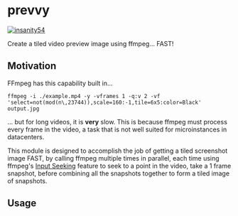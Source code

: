 # prevvy

[![insanity54](https://circleci.com/gh/insanity54/prevvy.svg?style=svg)](https://app.circleci.com/pipelines/github/insanity54/prevvy)


Create a tiled video preview image using ffmpeg... FAST!

## Motivation

FFmpeg has this capability built in...

```
ffmpeg -i ./example.mp4 -y -vframes 1 -q:v 2 -vf 'select=not(mod(n\,23744)),scale=160:-1,tile=6x5:color=Black' output.jpg
```

... but for long videos, it is **very** slow. This is because ffmpeg must process every frame in the video, a task that is not well suited for microinstances in datacenters.

This module is designed to accomplish the job of getting a tiled screenshot image FAST, by calling ffmpeg multiple times in parallel, each time using ffmpeg's [Input Seeking](https://trac.ffmpeg.org/wiki/Seeking) feature to seek to a point in the video, take a 1 frame snapshot, before combining all the snapshots together to form a tiled image of snapshots.


## Usage
